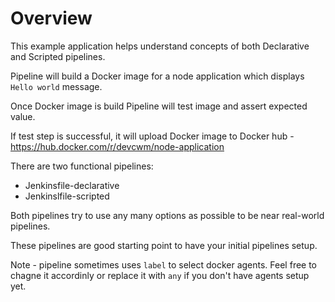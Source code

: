 # Overview

This example application helps understand concepts of both Declarative and Scripted pipelines. 

Pipeline will build a Docker image for a node application which displays `Hello world` message. 

Once Docker image is build Pipeline will test image and assert expected value. 

If test step is successful, it will upload Docker image to Docker hub - https://hub.docker.com/r/devcwm/node-application

There are two functional pipelines:
* Jenkinsfile-declarative
* Jenkinslfile-scripted

Both pipelines try to use any many options as possible to be near real-world pipelines. 

These pipelines are good starting point to have your initial pipelines setup.

Note - pipeline sometimes uses `label` to select docker agents. Feel free to chagne it accordinly or replace it with `any` if you don't have agents setup yet.